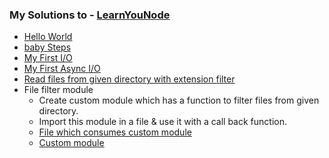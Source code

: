 ### My Solutions to - [LearnYouNode](https://github.com/workshopper/learnyounode)

* [Hello World](https://github.com/sag333ar/LearningNodeJS/blob/master/learnyounode/_01program.js)
* [baby Steps](https://github.com/sag333ar/LearningNodeJS/blob/master/learnyounode/_02program.js)
* [My First I/O](https://github.com/sag333ar/LearningNodeJS/blob/master/learnyounode/_03program.js)
* [My First Async I/O](https://github.com/sag333ar/LearningNodeJS/blob/master/learnyounode/_04program.js)
* [Read files from given directory with extension filter](https://github.com/sag333ar/LearningNodeJS/blob/master/learnyounode/_05program.js)
* File filter module
	- Create custom module which has a function to filter files from given directory.
	- Import this module in a file & use it with a call back function.
	- [File which consumes custom module](https://github.com/sag333ar/LearningNodeJS/blob/master/learnyounode/_05program.js)
	- [Custom module](https://github.com/sag333ar/LearningNodeJS/blob/master/learnyounode/mymodule.js)